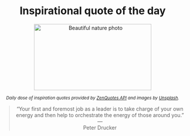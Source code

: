 
<div align="center">

# Inspirational quote of the day

<img src="./data/photo.jpeg" alt="Beautiful nature photo" width="320" height="180">

<sub><i>Daily dose of inspiration quotes provided by [ZenQuotes API](https://zenquotes.io/) and images by [Unsplash](https://unsplash.com/).</i></sub>


<blockquote>&ldquo;Your first and foremost job as a leader is to take charge of your own energy and then help to orchestrate the energy of those around you.&rdquo; &mdash; <footer>Peter Drucker</footer></blockquote>

</div>
